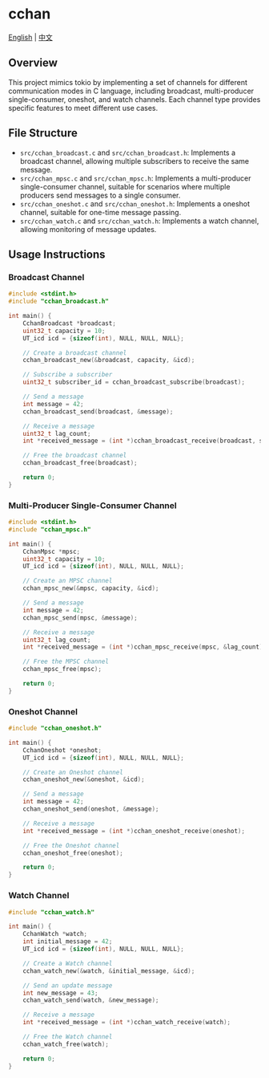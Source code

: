 # cchan

[English](README.md) | [中文](README_zh.md)

## Overview

This project mimics tokio by implementing a set of channels for different communication modes in C language, including broadcast, multi-producer single-consumer, oneshot, and watch channels. Each channel type provides specific features to meet different use cases.

## File Structure

- `src/cchan_broadcast.c` and `src/cchan_broadcast.h`: Implements a broadcast channel, allowing multiple subscribers to receive the same message.
- `src/cchan_mpsc.c` and `src/cchan_mpsc.h`: Implements a multi-producer single-consumer channel, suitable for scenarios where multiple producers send messages to a single consumer.
- `src/cchan_oneshot.c` and `src/cchan_oneshot.h`: Implements a oneshot channel, suitable for one-time message passing.
- `src/cchan_watch.c` and `src/cchan_watch.h`: Implements a watch channel, allowing monitoring of message updates.

## Usage Instructions

### Broadcast Channel

```c
#include <stdint.h>
#include "cchan_broadcast.h"

int main() {
    CchanBroadcast *broadcast;
    uint32_t capacity = 10;
    UT_icd icd = {sizeof(int), NULL, NULL, NULL};

    // Create a broadcast channel
    cchan_broadcast_new(&broadcast, capacity, &icd);

    // Subscribe a subscriber
    uint32_t subscriber_id = cchan_broadcast_subscribe(broadcast);

    // Send a message
    int message = 42;
    cchan_broadcast_send(broadcast, &message);

    // Receive a message
    uint32_t lag_count;
    int *received_message = (int *)cchan_broadcast_receive(broadcast, subscriber_id, &lag_count);

    // Free the broadcast channel
    cchan_broadcast_free(broadcast);

    return 0;
}
```

### Multi-Producer Single-Consumer Channel

```c
#include <stdint.h>
#include "cchan_mpsc.h"

int main() {
    CchanMpsc *mpsc;
    uint32_t capacity = 10;
    UT_icd icd = {sizeof(int), NULL, NULL, NULL};

    // Create an MPSC channel
    cchan_mpsc_new(&mpsc, capacity, &icd);

    // Send a message
    int message = 42;
    cchan_mpsc_send(mpsc, &message);

    // Receive a message
    uint32_t lag_count;
    int *received_message = (int *)cchan_mpsc_receive(mpsc, &lag_count);

    // Free the MPSC channel
    cchan_mpsc_free(mpsc);

    return 0;
}
```

### Oneshot Channel

```c
#include "cchan_oneshot.h"

int main() {
    CchanOneshot *oneshot;
    UT_icd icd = {sizeof(int), NULL, NULL, NULL};

    // Create an Oneshot channel
    cchan_oneshot_new(&oneshot, &icd);

    // Send a message
    int message = 42;
    cchan_oneshot_send(oneshot, &message);

    // Receive a message
    int *received_message = (int *)cchan_oneshot_receive(oneshot);

    // Free the Oneshot channel
    cchan_oneshot_free(oneshot);

    return 0;
}
```

### Watch Channel

```c
#include "cchan_watch.h"

int main() {
    CchanWatch *watch;
    int initial_message = 42;
    UT_icd icd = {sizeof(int), NULL, NULL, NULL};

    // Create a Watch channel
    cchan_watch_new(&watch, &initial_message, &icd);

    // Send an update message
    int new_message = 43;
    cchan_watch_send(watch, &new_message);

    // Receive a message
    int *received_message = (int *)cchan_watch_receive(watch);

    // Free the Watch channel
    cchan_watch_free(watch);

    return 0;
}
```
